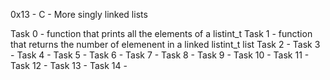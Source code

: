 0x13 - C - More singly linked lists

Task 0 - function that prints all the elements of a listint_t 
Task 1 - function that returns the number of elemenent in a linked listint_t list
Task 2 -
Task 3 -
Task 4 -
Task 5 -
Task 6 -
Task 7 -
Task 8 -
Task 9 -
Task 10 -
Task 11 -
Task 12 -
Task 13 -
Task 14 - 